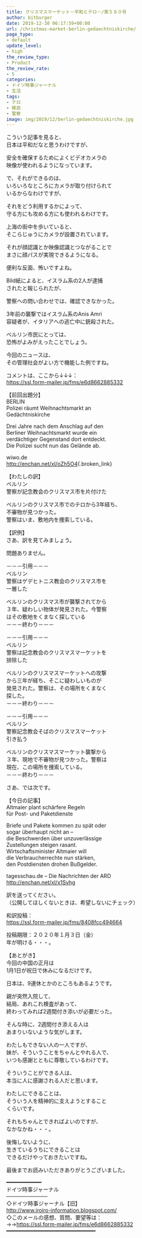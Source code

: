 ```yaml
---
title: クリスマスマーケット－平和とテロ－/第５８０号
author: bitburger
date: 2019-12-30 06:17:59+00:00
url: /christmas-market-berlin-gedaechtniskirche/
page_type:
- default
update_level:
- high
the_review_type:
- Product
the_review_rate:
- 5
categories:
- ドイツ時事ジャーナル
- 生活
tags:
- テロ
- 移民
- 警察
image: img/2019/12/berlin-gedaechtniskirche.jpg
---
```

こういう記事を見ると、  
日本は平和だなと思うわけですが、

安全を確保するためによくビデオカメラの  
映像が使われるようになっています。

で、それができるのは、  
いろいろなところにカメラが取り付けられて  
いるからなわけですが、

それをどう利用するかによって、  
守る方にも攻める方にも使われるわけです。

上海の街中を歩いていると、  
そこらじゅうにカメラが設置されています。

それが顔認識とか映像認識とつながることで  
まさに顔パスが実現できるようになる。

便利な反面、怖いですよね。

  
Bild紙によると、イスラム系の2人が逮捕  
されたと報じられたが、

警察への問い合わせでは、確認できなかった。

3年前の襲撃ではイスラム系のAnis Amri  
容疑者が、イタリアへの逃亡中に銃殺された。

ベルリン市民にとっては、  
恐怖がよみがえったことでしょう。

今回のニュースは、  
その管理社会がよい方で機能した例ですね。

  
コメントは、ここから↓↓↓：  
<https://ssl.form-mailer.jp/fms/e6d8662885332>

【前回出題分】  
BERLIN  
Polizei räumt Weihnachtsmarkt an  
Gedächtniskirche

Drei Jahre nach dem Anschlag auf den  
Berliner Weihnachtsmarkt wurde ein  
verdächtiger Gegenstand dort entdeckt.  
Die Polizei sucht nun das Gelände ab.

wiwo.de  
<http://enchan.net/xl/oZh5O4>{.broken_link}

  
【わたしの訳】  
ベルリン  
警察が記念教会のクリスマス市を片付けた

ベルリンのクリスマス市でのテロから3年経ち、  
不審物が見つかった。  
警察はいま、敷地内を捜索している。

【訳例】  
さあ、訳を見てみましょう。

問題ありません。

－－－引用－－－  
ベルリン  
警察はゲデヒトニス教会のクリスマス市を  
一層した

ベルリンのクリスマス市が襲撃されてから  
３年、疑わしい物体が発見された。今警察  
はその敷地をくまなく探している  
－－－終わり－－－

－－－引用－－－  
ベルリン  
警察は記念教会のクリスマスマーケットを  
排除した

ベルリンのクリスマスマーケットへの攻撃  
から三年が経ち、そこに疑わしいものが  
発見された。警察は、その場所をくまなく  
探した。  
－－－終わり－－－

－－－引用－－－  
ベルリン  
警察記念教会そばのクリスマスマーケット  
引き払う

ベルリンのクリスマスマーケット襲撃から  
３年、現地で不審物が見つかった。警察は  
現在、この場所を捜索している。  
－－－終わり－－－

  
さあ、では次です。

【今日の記事】  
Altmaier plant schärfere Regeln  
für Post- und Paketdienste

Briefe und Pakete kommen zu spät oder  
sogar überhaupt nicht an &#8211;  
die Beschwerden über unzuverlässige  
Zustellungen steigen rasant.  
Wirtschaftsminister Altmaier will  
die Verbraucherrechte nun stärken,  
den Postdiensten drohen Bußgelder.

tagesschau.de &#8211; Die Nachrichten der ARD  
<http://enchan.net/xl/x1Svhg>

訳を送ってください。  
（公開してほしくないときは、希望しないにチェック）

和訳投稿：  
 <https://ssl.form-mailer.jp/fms/8408fcc494664>

投稿期限：２０２０年１月３日（金）  
年が明ける・・・。

【あとがき】  
今回の中国の正月は  
1月1日が祝日で休みになるだけです。

日本は、9連休とかのところもあるようです。

親が突然入院して、  
結局、あれこれ検査があって、  
終わってみれば2週間付き添いが必要だった。

そんな時に、2週間付き添える人は  
あまりいないような気がします。

わたしもできない人の一人ですが、  
妹が、そういうことをちゃんとやれる人で、  
いつも感謝とともに尊敬しているわけです。

そういうことができる人は、  
本当に人に感謝される人だと思います。

わたしにできることは、  
そういう人を精神的に支えようとすること  
くらいです。

それもちゃんとできればよいのですが、  
なかなかね・・・。

後悔しないように、  
生きているうちにできることは  
できるだけやっておきたいですね。

  
最後までお読みいただきありがとうございました。

━━━━━━━━━━━  
ドイツ時事ジャーナル  
───────────  
◇ドイツ時事ジャーナル【旧】  
<http://www.iroiro-information.blogspot.com/>  
◇このメールの感想、質問、要望等は：  
->-><https://ssl.form-mailer.jp/fms/e6d8662885332>  
━━━━━━━━━━━━━━━━━━━━━━━━━━━━